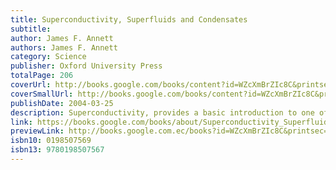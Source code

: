 ```yaml
---
title: Superconductivity, Superfluids and Condensates
subtitle: 
author: James F. Annett
authors: James F. Annett
category: Science
publisher: Oxford University Press
totalPage: 206
coverUrl: http://books.google.com/books/content?id=WZcXmBrZIc8C&printsec=frontcover&img=1&zoom=1&edge=curl&source=gbs_api
coverSmallUrl: http://books.google.com/books/content?id=WZcXmBrZIc8C&printsec=frontcover&img=1&zoom=5&edge=curl&source=gbs_api
publishDate: 2004-03-25
description: Superconductivity, provides a basic introduction to one of the most innovative areas in condensed matter physics today. This book includes ample tutorial material, including illustrations, chapter summaries, graded problem sets, and concise examples. This book is part of the Oxford Master Series in Condensed Matter Physics.
link: https://books.google.com/books/about/Superconductivity_Superfluids_and_Conden.html?hl=&id=WZcXmBrZIc8C
previewLink: http://books.google.com.ec/books?id=WZcXmBrZIc8C&printsec=frontcover&dq=Superconductivity,+Superfluids,+and+Condensates&hl=&as_pt=BOOKS&cd=1&source=gbs_api
isbn10: 0198507569
isbn13: 9780198507567
---
```

